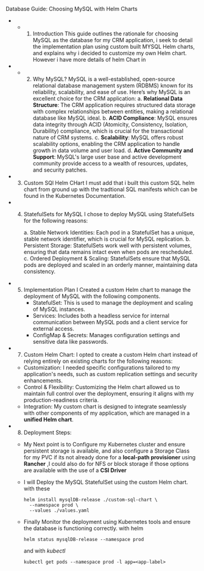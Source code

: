 Database Guide: Choosing MySQL with Helm Charts

- * 1. Introduction
       This guide outlines the rationale for choosing MySQL as the database for my  CRM application, i seek to detail the implementation plan using custom built MYSQL  Helm charts, and explains why i decided to customize my own Helm chart. However i have more details of helm Chart  in
- * 2. Why MySQL?
       MySQL is a well-established, open-source relational database management system (RDBMS) known for its reliability, scalability, and ease of use. Here’s why MySQL is an excellent choice for the CRM application:
       a. **Relational Data Structure**: The CRM application requires structured data storage with complex relationships between entities, making a relational database like MySQL ideal.
       b. **ACID Compliance**: MySQL ensures data integrity through ACID (Atomicity, Consistency, Isolation, Durability) compliance, which is crucial for the transactional nature of CRM systems.
       c. **Scalability**: MySQL offers robust scalability options, enabling the CRM application to handle growth in data volume and user load.
       d. **Active Community and Support**: MySQL's large user base and active development community provide access to a wealth of resources, updates, and security patches.
- 3. Custom SQl Helm CHart
     I must add that i built this custom SQL helm chart from ground up with the tradtional SQL manifests which can be found in the Kubernetes Documentation.
- 4. StatefulSets for MySQL
     I chose to deploy MySQL using StatefulSets for the following reasons:

     a. Stable Network Identities: Each pod in a StatefulSet has a unique, stable network identifier, which is crucial for MySQL replication.
     b. Persistent Storage: StatefulSets work well with persistent volumes, ensuring that data remains intact even when pods are rescheduled.
     c. Ordered Deployment & Scaling: StatefulSets ensure that MySQL pods are deployed and scaled in an orderly manner, maintaining data consistency.
- 5. Implementation Plan
     I Created a custom Helm chart to manage the deployment of MySQL with the following components.
     * StatefulSet: This is used to manage the deployment and scaling of MySQL instances.
     * Services: Includes both a headless service for internal communication between MySQL pods and a client service for external access.
     * ConfigMap & Secrets: Manages configuration settings and sensitive data like passwords.
- 7. Custom Helm Chart: I opted to create a custom Helm chart instead of relying entirely on existing charts for the following reasons:

  * Customization: I needed specific configurations tailored to my application's needs, such as custom replication settings and security enhancements.
  * Control & Flexibility: Customizing the Helm chart allowed us to maintain full control over the deployment, ensuring it aligns with my production-readiness criteria.
  * Integration: My custom chart is designed to integrate seamlessly with other components of my application, which are managed in a **unified Helm chart**.
- 8. Deployment Steps:

  * My Next point is to Configure my Kubernetes cluster and ensure persistent storage is available, and also configure a Storage Class for my PVC if its not already done for a **local-path provisioner** using **Rancher** ,I could also do for NFS or block storage if those options are available with the use of a **CSI Driver**
  * I will Deploy the MySQL StatefulSet using the custom Helm chart.
    with these

    ```
    helm install mysqlDB-release ./custom-sql-chart \
      --namespace prod \
      --values ./values.yaml
    ```
  * Finally Monitor the deployment using Kubernetes tools and ensure the database is functioning correctly.
    with helm

    ```
    helm status mysqlDB-release --namespace prod

    ```
    and  with *kubectl*

    ```
    kubectl get pods --namespace prod -l app=<app-label>

    ```
